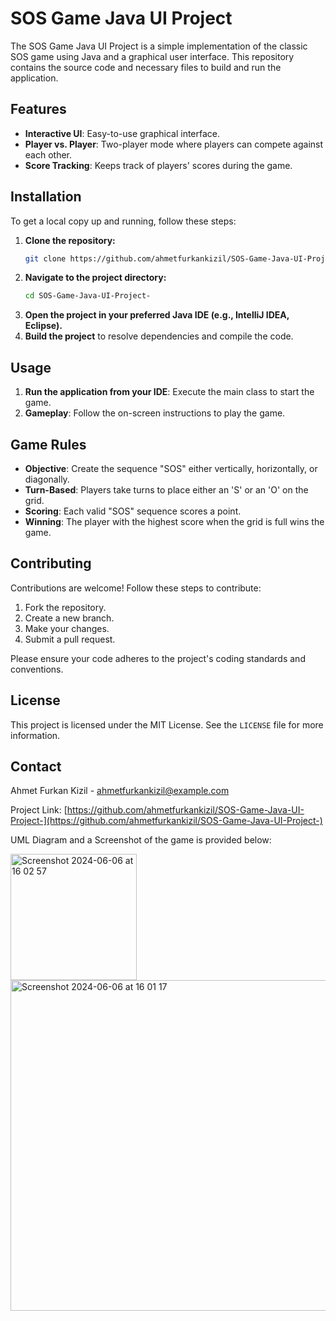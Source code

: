 # SOS Game Java UI Project

The SOS Game Java UI Project is a simple implementation of the classic SOS game using Java and a graphical user interface. This repository contains the source code and necessary files to build and run the application.

## Features

- **Interactive UI**: Easy-to-use graphical interface.
- **Player vs. Player**: Two-player mode where players can compete against each other.
- **Score Tracking**: Keeps track of players' scores during the game.

## Installation

To get a local copy up and running, follow these steps:

1. **Clone the repository:**
   ```bash
   git clone https://github.com/ahmetfurkankizil/SOS-Game-Java-UI-Project-.git
   ```
2. **Navigate to the project directory:**
   ```bash
   cd SOS-Game-Java-UI-Project-
   ```
3. **Open the project in your preferred Java IDE (e.g., IntelliJ IDEA, Eclipse).**
4. **Build the project** to resolve dependencies and compile the code.

## Usage

1. **Run the application from your IDE**: Execute the main class to start the game.
2. **Gameplay**: Follow the on-screen instructions to play the game.

## Game Rules

- **Objective**: Create the sequence "SOS" either vertically, horizontally, or diagonally.
- **Turn-Based**: Players take turns to place either an 'S' or an 'O' on the grid.
- **Scoring**: Each valid "SOS" sequence scores a point.
- **Winning**: The player with the highest score when the grid is full wins the game.

## Contributing

Contributions are welcome! Follow these steps to contribute:

1. Fork the repository.
2. Create a new branch.
3. Make your changes.
4. Submit a pull request.

Please ensure your code adheres to the project's coding standards and conventions.

## License

This project is licensed under the MIT License. See the `LICENSE` file for more information.

## Contact

Ahmet Furkan Kizil - [ahmetfurkankizil@example.com](mailto:ahmetfurkankizil@example.com)

Project Link: [https://github.com/ahmetfurkankizil/SOS-Game-Java-UI-Project-](https://github.com/ahmetfurkankizil/SOS-Game-Java-UI-Project-)

UML Diagram and a Screenshot of the game is provided below:

<img width="202" alt="Screenshot 2024-06-06 at 16 02 57" src="https://github.com/ahmetfurkankizil/SOS-Game-Java-UI-Project-/assets/113936306/8fc2f08b-b8da-462c-807f-7c8a4f2dc302">

<img width="529" alt="Screenshot 2024-06-06 at 16 01 17" src="https://github.com/ahmetfurkankizil/SOS-Game-Java-UI-Project-/assets/113936306/19d6bfb6-f37f-4eb7-a88f-3f23c64eb571">


